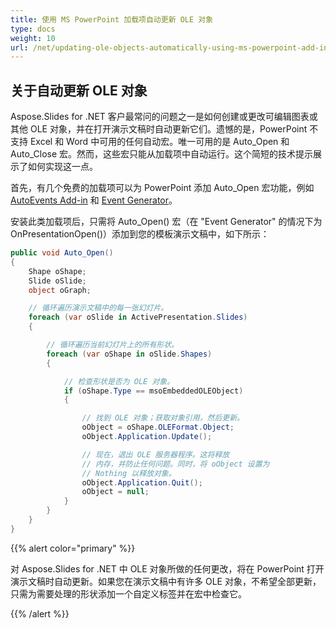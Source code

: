 ```yaml
---
title: 使用 MS PowerPoint 加载项自动更新 OLE 对象
type: docs
weight: 10
url: /net/updating-ole-objects-automatically-using-ms-powerpoint-add-in/
---
```


## **关于自动更新 OLE 对象**
Aspose.Slides for .NET 客户最常问的问题之一是如何创建或更改可编辑图表或其他 OLE 对象，并在打开演示文稿时自动更新它们。遗憾的是，PowerPoint 不支持 Excel 和 Word 中可用的任何自动宏。唯一可用的是 Auto_Open 和 Auto_Close 宏。然而，这些宏只能从加载项中自动运行。这个简短的技术提示展示了如何实现这一点。

首先，有几个免费的加载项可以为 PowerPoint 添加 Auto_Open 宏功能，例如 [AutoEvents Add-in](http://skp.mvps.org/autoevents.htm) 和 [Event Generator](https://www.officeoneonline.com/eventgen/eventgen.html)。

安装此类加载项后，只需将 Auto_Open() 宏（在 "Event Generator" 的情况下为 OnPresentationOpen()）添加到您的模板演示文稿中，如下所示：

```c#
public void Auto_Open()
{
    Shape oShape;
    Slide oSlide;
    object oGraph;

    // 循环遍历演示文稿中的每一张幻灯片。
    foreach (var oSlide in ActivePresentation.Slides)
    {

        // 循环遍历当前幻灯片上的所有形状。
        foreach (var oShape in oSlide.Shapes)
        {

            // 检查形状是否为 OLE 对象。
            if (oShape.Type == msoEmbeddedOLEObject)
            {

                // 找到 OLE 对象；获取对象引用，然后更新。
                oObject = oShape.OLEFormat.Object;
                oObject.Application.Update();

                // 现在，退出 OLE 服务器程序。这将释放
                // 内存，并防止任何问题。同时，将 oObject 设置为
                // Nothing 以释放对象。
                oObject.Application.Quit();
                oObject = null;
            }
        }
    }
}
```

{{% alert color="primary" %}} 

对 Aspose.Slides for .NET 中 OLE 对象所做的任何更改，将在 PowerPoint 打开演示文稿时自动更新。如果您在演示文稿中有许多 OLE 对象，不希望全部更新，只需为需要处理的形状添加一个自定义标签并在宏中检查它。

{{% /alert %}}